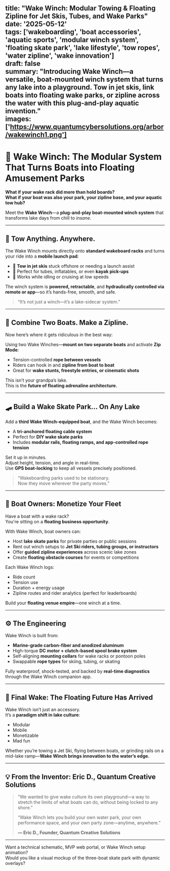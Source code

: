 title: "Wake Winch: Modular Towing & Floating Zipline for Jet Skis, Tubes, and Wake Parks"  
date: '2025-05-12'  
tags: ['wakeboarding', 'boat accessories', 'aquatic sports', 'modular winch system', 'floating skate park', 'lake lifestyle', 'tow ropes', 'water zipline', 'wake innovation']  
draft: false  
summary: "Introducing Wake Winch—a versatile, boat-mounted winch system that turns any lake into a playground. Tow in jet skis, link boats into floating wake parks, or zipline across the water with this plug-and-play aquatic invention."  
images: ['https://www.quantumcybersolutions.org/arbor/wakewinch1.png']  
---

# 🧲 Wake Winch: The Modular System That Turns Boats into Floating Amusement Parks

**What if your wake rack did more than hold boards?**  
**What if your boat was also your park, your zipline base, and your aquatic tow hub?**

Meet the **Wake Winch**—a **plug-and-play boat-mounted winch system** that transforms lake days from chill to *insane*.

---

## 🎣 Tow Anything. Anywhere.

The Wake Winch mounts directly onto **standard wakeboard racks** and turns your ride into a **mobile launch pad**:

- 🎯 **Tow in jet skis** stuck offshore or needing a launch assist  
- 🛟 Perfect for tubes, inflatables, or even **kayak pick-ups**  
- 🚤 Works while idling or cruising at low speeds  

The winch system is **powered, retractable**, and **hydraulically controlled via remote or app**—so it’s hands-free, smooth, and safe.

> “It’s not just a winch—it’s a lake-sidecar system.”

---

## 🔗 Combine Two Boats. Make a Zipline.

Now here’s where it gets ridiculous in the best way:

Using two Wake Winches—**mount on two separate boats** and activate **Zip Mode**:

- Tension-controlled **rope between vessels**  
- Riders can hook in and **zipline from boat to boat**  
- Great for **wake stunts, freestyle entries, or cinematic shots**

This isn’t your grandpa’s lake.  
This is the **future of floating adrenaline architecture.**

---

## 🛹 Build a Wake Skate Park… On Any Lake

Add a **third Wake Winch-equipped boat**, and the Wake Winch becomes:

- A **tri-anchored floating cable system**  
- Perfect for **DIY wake skate parks**  
- Includes **modular rails, floating ramps, and app-controlled rope tension**

Set it up in minutes.  
Adjust height, tension, and angle in real-time.  
Use **GPS boat-locking** to keep all vessels precisely positioned.

> “Wakeboarding parks used to be stationary.  
> Now they move wherever the party moves.”

---

## 👑 Boat Owners: Monetize Your Fleet

Have a boat with a wake rack?  
You're sitting on a **floating business opportunity**.

With Wake Winch, boat owners can:

- Host **lake skate parks** for private parties or public sessions  
- Rent out winch setups to **Jet Ski riders, tubing groups, or instructors**  
- Offer **guided zipline experiences** across scenic lake zones  
- Create **floating obstacle courses** for events or competitions

Each Wake Winch logs:

- Ride count  
- Tension use  
- Duration + energy usage  
- Zipline routes and rider analytics (perfect for leaderboards)

Build your **floating venue empire**—one winch at a time.

---

## ⚙️ The Engineering

Wake Winch is built from:

- **Marine-grade carbon-fiber and anodized aluminum**  
- High-torque **DC motor + clutch-based spool brake system**  
- Self-aligning **mounting collars** for wake racks or pontoon poles  
- Swappable **rope types** for skiing, tubing, or skating  

Fully waterproof, shock-tested, and backed by **real-time diagnostics** through the Wake Winch companion app.

---

## 🧬 Final Wake: The Floating Future Has Arrived

Wake Winch isn’t just an accessory.  
It’s a **paradigm shift in lake culture**:

- Modular  
- Mobile  
- Monetizable  
- Mad fun  

Whether you’re towing a Jet Ski, flying between boats, or grinding rails on a mid-lake ramp—**Wake Winch brings innovation to the water’s edge.**

---

## 💡 From the Inventor: Eric D., Quantum Creative Solutions

> “We wanted to give wake culture its own playground—a way to stretch the limits of what boats can do, without being locked to any shore.”  
>  
> “Wake Winch lets you build your own water park, your own performance space, and your own party zone—anytime, anywhere.”  
>  
> **— Eric D., Founder, Quantum Creative Solutions**

---

Want a technical schematic, MVP web portal, or Wake Winch setup animation?  
Would you like a visual mockup of the three-boat skate park with dynamic overlays?

